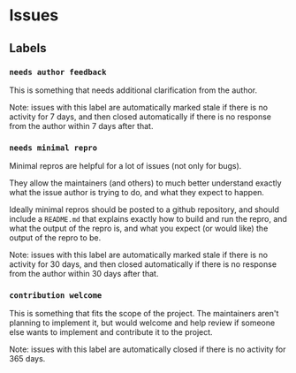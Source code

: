 # Issues

## Labels

### `needs author feedback`

This is something that needs additional clarification from the author.

Note: issues with this label are automatically marked stale if there is no activity for 7 days,
and then closed automatically if there is no response from the author within 7 days after that.

### `needs minimal repro`

Minimal repros are helpful for a lot of issues (not only for bugs).

They allow the maintainers (and others) to much better understand exactly what the
issue author is trying to do, and what they expect to happen.

Ideally minimal repros should be posted to a github repository,
and should include a `README.md` that explains exactly how to build and run the repro,
and what the output of the repro is, and what you expect (or would like) the output of
the repro to be.

Note: issues with this label are automatically marked stale if there is no activity for 30 days,
and then closed automatically if there is no response from the author within 30 days after that.

### `contribution welcome`

This is something that fits the scope of the project.
The maintainers aren't planning to implement it, but would welcome and help review if
someone else wants to implement and contribute it to the project.

Note: issues with this label are automatically closed if there is no activity for 365 days.
